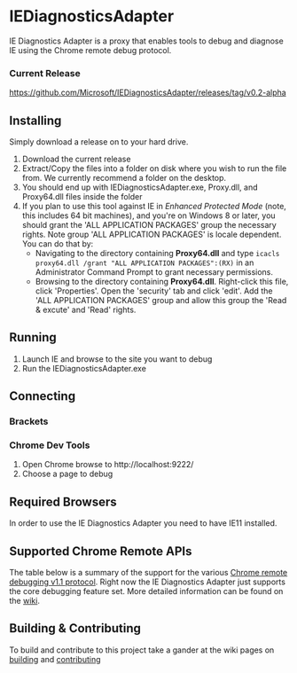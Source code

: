 # IEDiagnosticsAdapter
IE Diagnostics Adapter is a proxy that enables tools to debug and diagnose IE using the Chrome remote debug protocol.

### Current Release

https://github.com/Microsoft/IEDiagnosticsAdapter/releases/tag/v0.2-alpha

## Installing
Simply download a release on to your hard drive.

1. Download the current release
2. Extract/Copy the files into a folder on disk where you wish to run the file from. We currently recommend a folder on the desktop.
3. You should end up with IEDiagnosticsAdapter.exe, Proxy.dll, and Proxy64.dll files inside the folder
4. If you plan to use this tool against IE in *Enhanced Protected Mode* (note, this includes 64 bit machines), and you're on Windows 8 or later, you should grant the 'ALL APPLICATION PACKAGES' group the necessary rights. Note group 'ALL APPLICATION PACKAGES' is locale dependent. You can do that by:
    * Navigating to the directory containing **Proxy64.dll** and type `icacls proxy64.dll /grant "ALL APPLICATION PACKAGES":(RX)` in an Administrator Command Prompt to grant necessary permissions.
    * Browsing to the directory containing **Proxy64.dll**. Right-click this file, click 'Properties'. Open the 'security' tab and click 'edit'. Add the 'ALL APPLICATION PACKAGES' group and allow this group the 'Read & excute' and 'Read' rights. 

## Running

1. Launch IE and browse to the site you want to debug 
2. Run the IEDiagnosticsAdapter.exe

## Connecting

### Brackets
<Coming soon...>

### Chrome Dev Tools

1. Open Chrome browse to http://localhost:9222/
2. Choose a page to debug

## Required Browsers
In order to use the IE Diagnostics Adapter you need to have IE11 installed.

## Supported Chrome Remote APIs
The table below is a summary of the support for the various [Chrome remote debugging v1.1 protocol](https://developer.chrome.com/devtools/docs/debugger-protocol). Right now the IE Diagnostics Adapter just supports the core debugging feature set. More detailed information can be found on the [wiki](https://github.com/Microsoft/IEDiagnosticsAdapter/wiki/Supported-API-Set).  

## Building & Contributing
To build and contribute to this project take a gander at the wiki pages on [building](https://github.com/Microsoft/IEDiagnosticsAdapter/wiki/Building) and [contributing](https://github.com/Microsoft/IEDiagnosticsAdapter/wiki/Contributing) 
